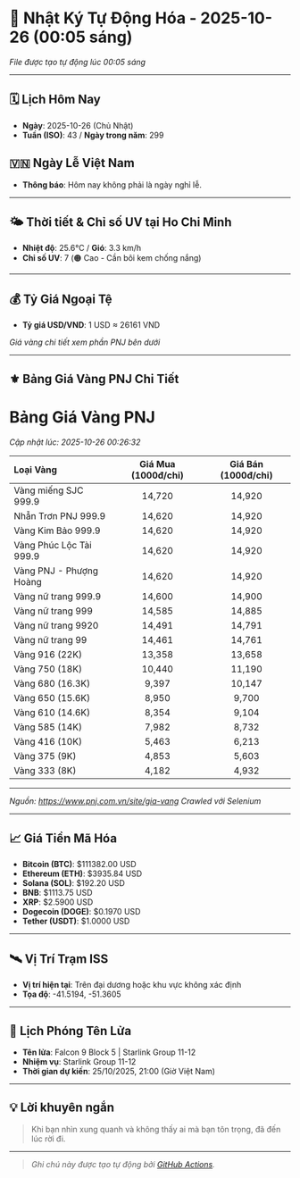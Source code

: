 # 🚀 Nhật Ký Tự Động Hóa - 2025-10-26 (00:05 sáng)

*File được tạo tự động lúc 00:05 sáng*

---
<!-- CALENDAR-MODULE -->
## 🗓️ Lịch Hôm Nay
- **Ngày**: 2025-10-26 (Chủ Nhật)
- **Tuần (ISO)**: 43 / **Ngày trong năm**: 299

<!-- HOLIDAY-MODULE -->
## 🇻🇳 Ngày Lễ Việt Nam
- **Thông báo**: Hôm nay không phải là ngày nghỉ lễ.

---
<!-- WEATHER-UV-MODULE -->
## 🌤️ Thời tiết & Chỉ số UV tại Ho Chi Minh
- **Nhiệt độ**: 25.6°C / **Gió**: 3.3 km/h
- **Chỉ số UV**: 7 (🟠 Cao - Cần bôi kem chống nắng)

---
<!-- FINANCE-MODULE -->
## 💰 Tỷ Giá Ngoại Tệ
- **Tỷ giá USD/VND**: 1 USD ≈ 26161 VND

*Giá vàng chi tiết xem phần PNJ bên dưới*

---
<!-- PNJ-GOLD-MODULE -->
## ⚜️ Bảng Giá Vàng PNJ Chi Tiết

# Bảng Giá Vàng PNJ
*Cập nhật lúc: 2025-10-26 00:26:32*

| Loại Vàng | Giá Mua (1000đ/chỉ) | Giá Bán (1000đ/chỉ) |
|:---|:---:|:---:|
| Vàng miếng SJC 999.9 | 14,720 | 14,920 |
| Nhẫn Trơn PNJ 999.9 | 14,620 | 14,920 |
| Vàng Kim Bảo 999.9 | 14,620 | 14,920 |
| Vàng Phúc Lộc Tài 999.9 | 14,620 | 14,920 |
| Vàng PNJ - Phượng Hoàng | 14,620 | 14,920 |
| Vàng nữ trang 999.9 | 14,600 | 14,900 |
| Vàng nữ trang 999 | 14,585 | 14,885 |
| Vàng nữ trang 9920 | 14,491 | 14,791 |
| Vàng nữ trang 99 | 14,461 | 14,761 |
| Vàng 916 (22K) | 13,358 | 13,658 |
| Vàng 750 (18K) | 10,440 | 11,190 |
| Vàng 680 (16.3K) | 9,397 | 10,147 |
| Vàng 650 (15.6K) | 8,950 | 9,700 |
| Vàng 610 (14.6K) | 8,354 | 9,104 |
| Vàng 585 (14K) | 7,982 | 8,732 |
| Vàng 416 (10K) | 5,463 | 6,213 |
| Vàng 375 (9K) | 4,853 | 5,603 |
| Vàng 333 (8K) | 4,182 | 4,932 |

---
*Nguồn: https://www.pnj.com.vn/site/gia-vang*
*Crawled với Selenium*

---
<!-- CRYPTO-MODULE -->
## 📈 Giá Tiền Mã Hóa
- **Bitcoin (BTC)**: $111382.00 USD
- **Ethereum (ETH)**: $3935.84 USD
- **Solana (SOL)**: $192.20 USD
- **BNB**: $1113.75 USD
- **XRP**: $2.5900 USD
- **Dogecoin (DOGE)**: $0.1970 USD
- **Tether (USDT)**: $1.0000 USD

---
<!-- ISS-MODULE -->
## 🛰️ Vị Trí Trạm ISS
- **Vị trí hiện tại**: Trên đại dương hoặc khu vực không xác định
- **Tọa độ**: -41.5194, -51.3605

---
<!-- LAUNCH-MODULE -->
## 🚀 Lịch Phóng Tên Lửa
- **Tên lửa**: Falcon 9 Block 5 | Starlink Group 11-12
- **Nhiệm vụ**: Starlink Group 11-12
- **Thời gian dự kiến**: 25/10/2025, 21:00 (Giờ Việt Nam)

---
<!-- ADVICE-MODULE -->
## 💡 Lời khuyên ngắn
> Khi bạn nhìn xung quanh và không thấy ai mà bạn tôn trọng, đã đến lúc rời đi.

---
<!-- FOOTER-MODULE -->
> *Ghi chú này được tạo tự động bởi [GitHub Actions](https://github.com/features/actions).*
